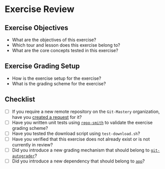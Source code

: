 # Exercise Review

## Exercise Objectives

- What are the objectives of this exercise?
- Which tour and lesson does this exercise belong to?
- What are the core concepts tested in this exercise?

## Exercise Grading Setup

- How is the exercise setup for the exercise?
- What is the grading scheme for the exercise?

## Checklist

- [ ] If you require a new remote repository on the `Git-Mastery` organization, have you [created a request](https://github.com/git-mastery/exercises/issues/new?template=request_exercise_repository.md) for it?
- [ ] Have you written unit tests using [`repo-smith`](https://github.com/git-mastery/repo-smith) to validate the exercise grading scheme?
- [ ] Have you tested the download script using `test-download.sh`?
- [ ] Have you verified that this exercise does not already exist or is not currently in review?
- [ ] Did you introduce a new grading mechanism that should belong to [`git-autograder`](https://github.com/git-mastery/git-autograder)?
- [ ] Did you introduce a new dependency that should belong to [`app`](https://github.com/git-mastery/app)?
